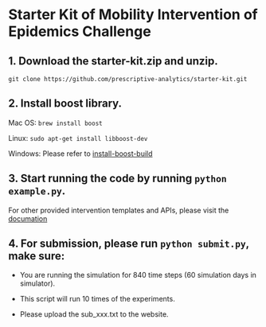 # Starter Kit of Mobility Intervention of Epidemics Challenge

## 1. Download the starter-kit.zip and unzip.

```
git clone https://github.com/prescriptive-analytics/starter-kit.git
```

## 2. Install boost library.

Mac OS: `brew install boost`

Linux: `sudo apt-get install libboost-dev`

Windows: Please refer to [install-boost-build](https://www.boost.org/doc/libs/1_73_0/more/getting_started/windows.html#install-boost-build)

## 3. Start running the code by running `python example.py`.

For other provided intervention templates and APIs, please visit the [documation](https://hzw77-demo.readthedocs.io/en/latest/introduction.html)

## 4. For submission, please run `python submit.py`, make sure:

- You are running the simulation for 840 time steps (60 simulation days in simulator). 

- This script will run 10 times of the experiments. 

- Please upload the sub_xxx.txt to the website.
